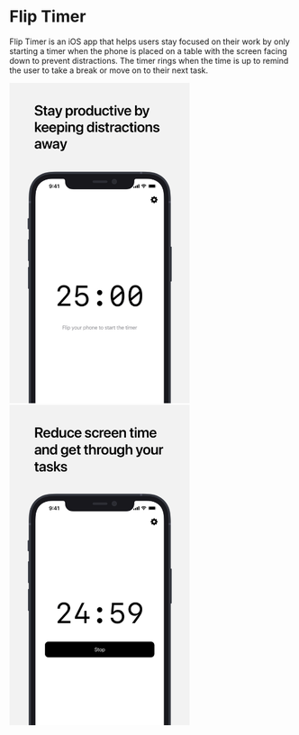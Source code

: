#  Flip Timer

Flip Timer is an iOS app that helps users stay focused on their work by only starting a timer when the phone is placed on a table with the screen facing down to prevent distractions. The timer rings when the time is up to remind the user to take a break or move on to their next task.

<p float="left">
  <img src="/screenshot.png" width="320">
  <img src="/screenshot2.png" width="320">
</p>
